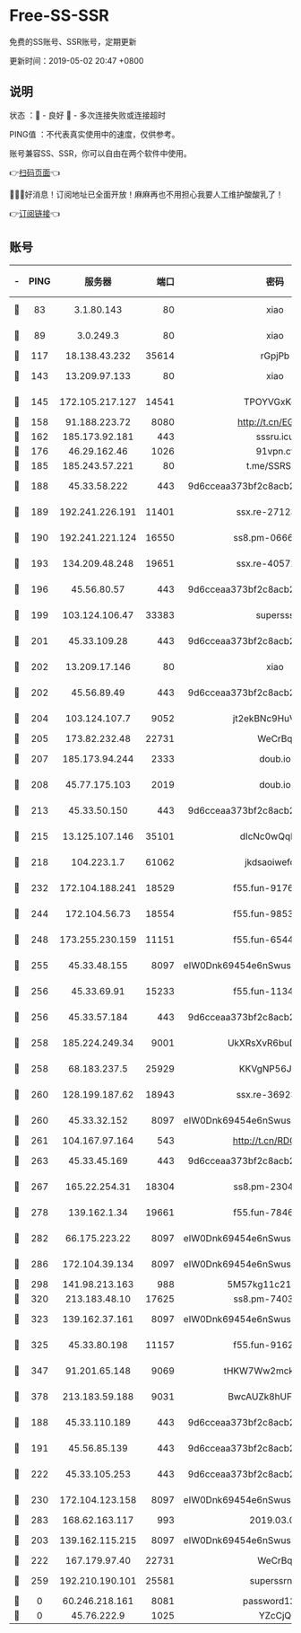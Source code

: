 # Free-SS-SSR

免费的SS账号、SSR账号，定期更新

更新时间：2019-05-02 20:47 +0800

## 说明

状态     ：🙂 - 良好 🙁 - 多次连接失败或连接超时

PING值   ：不代表真实使用中的速度，仅供参考。

账号兼容SS、SSR，你可以自由在两个软件中使用。

👉[扫码页面](https://liesauer.github.io/Free-SS-SSR/)👈

🎉🎉🎉好消息！订阅地址已全面开放！麻麻再也不用担心我要人工维护酸酸乳了！

👉[订阅链接](https://www.liesauer.net/yogurt/subscribe?ACCESS_TOKEN=DAYxR3mMaZAsaqUb)👈

## 账号

|-|PING|服务器|端口|密码|加密方式|区域|
|:----:|:----:|:-----:|-----:|:----:|:----:|:----:|
|🙂|83|3.1.80.143|80|xiao|aes-128-ctr|SG|
|🙂|89|3.0.249.3|80|xiao|aes-128-ctr|SG|
|🙂|117|18.138.43.232|35614|rGpjPb|rc4-md5|SG|
|🙂|143|13.209.97.133|80|xiao|aes-128-ctr|KR|
|🙂|145|172.105.217.127|14541|TPOYVGxKglpi|aes-256-cfb|JP|
|🙂|158|91.188.223.72|8080|http://t.cn/EGJIyrl|rc4-md5|RU|
|🙂|162|185.173.92.181|443|sssru.icu|rc4-md5|RU|
|🙂|176|46.29.162.46|1026|91vpn.cf|rc4-md5|RU|
|🙂|185|185.243.57.221|80|t.me/SSRSUB|rc4-md5|US|
|🙂|188|45.33.58.222|443|9d6cceaa373bf2c8acb22e60b6a58be6|aes-256-cfb|US|
|🙂|189|192.241.226.191|11401|ssx.re-27123607|aes-256-cfb|US|
|🙂|190|192.241.221.124|16550|ss8.pm-06663962|aes-256-cfb|US|
|🙂|193|134.209.48.248|19651|ssx.re-40572066|aes-256-cfb|US|
|🙂|196|45.56.80.57|443|9d6cceaa373bf2c8acb22e60b6a58be6|aes-256-cfb|US|
|🙂|199|103.124.106.47|33383|supersss|aes-256-cfb|US|
|🙂|201|45.33.109.28|443|9d6cceaa373bf2c8acb22e60b6a58be6|aes-256-cfb|US|
|🙂|202|13.209.17.146|80|xiao|aes-128-ctr|KR|
|🙂|202|45.56.89.49|443|9d6cceaa373bf2c8acb22e60b6a58be6|aes-256-cfb|US|
|🙂|204|103.124.107.7|9052|jt2ekBNc9HuVtm2a|aes-256-cfb|US|
|🙂|205|173.82.232.48|22731|WeCrBq|rc4-md5|US|
|🙂|207|185.173.94.244|2333|doub.io|aes-128-ctr|RU|
|🙂|208|45.77.175.103|2019|doub.io|aes-128-ctr|SG|
|🙂|213|45.33.50.150|443|9d6cceaa373bf2c8acb22e60b6a58be6|aes-256-cfb|US|
|🙂|215|13.125.107.146|35101|dIcNc0wQqMzU|aes-256-cfb|KR|
|🙂|218|104.223.1.7|61062|jkdsaoiwefdsa|aes-256-cfb|US|
|🙂|232|172.104.188.241|18529|f55.fun-91767224|aes-256-cfb|SG|
|🙂|244|172.104.56.73|18554|f55.fun-98537399|aes-256-cfb|SG|
|🙂|248|173.255.230.159|11151|f55.fun-65449299|aes-256-cfb|US|
|🙂|255|45.33.48.155|8097|eIW0Dnk69454e6nSwuspv9DmS201tQ0D|aes-256-cfb|US|
|🙂|256|45.33.69.91|15233|f55.fun-11348219|aes-256-cfb|US|
|🙂|256|45.33.57.184|443|9d6cceaa373bf2c8acb22e60b6a58be6|aes-256-cfb|US|
|🙂|258|185.224.249.34|9001|UkXRsXvR6buDMG2Y|aes-256-cfb|RU|
|🙂|258|68.183.237.5|25929|KKVgNP56JeYW|aes-256-cfb|SG|
|🙂|260|128.199.187.62|18943|ssx.re-36923500|aes-256-cfb|SG|
|🙂|260|45.33.32.152|8097|eIW0Dnk69454e6nSwuspv9DmS201tQ0D|aes-256-cfb|US|
|🙂|261|104.167.97.164|543|http://t.cn/RD0D7sx|rc4-md5|CA|
|🙂|263|45.33.45.169|443|9d6cceaa373bf2c8acb22e60b6a58be6|aes-256-cfb|US|
|🙂|267|165.22.254.31|18304|ss8.pm-23048895|aes-256-cfb|SG|
|🙂|278|139.162.1.34|19661|f55.fun-78462178|aes-256-cfb|SG|
|🙂|282|66.175.223.22|8097|eIW0Dnk69454e6nSwuspv9DmS201tQ0D|aes-256-cfb|US|
|🙂|286|172.104.39.134|8097|eIW0Dnk69454e6nSwuspv9DmS201tQ0D|aes-256-cfb|SG|
|🙂|298|141.98.213.163|988|5M57kg11c214qDmK|chacha20|KR|
|🙂|320|213.183.48.10|17625|ss8.pm-74033677|rc4-md5|RU|
|🙂|323|139.162.37.161|8097|eIW0Dnk69454e6nSwuspv9DmS201tQ0D|aes-256-cfb|SG|
|🙂|325|45.33.80.198|11157|f55.fun-91628812|aes-256-cfb|US|
|🙂|347|91.201.65.148|9069|tHKW7Ww2mck9CHQG|aes-256-cfb|IT|
|🙂|378|213.183.59.188|9031|BwcAUZk8hUFAkDGN|aes-256-cfb|NL|
|🙂|188|45.33.110.189|443|9d6cceaa373bf2c8acb22e60b6a58be6|aes-256-cfb|US|
|🙂|191|45.56.85.139|443|9d6cceaa373bf2c8acb22e60b6a58be6|aes-256-cfb|US|
|🙂|222|45.33.105.253|443|9d6cceaa373bf2c8acb22e60b6a58be6|aes-256-cfb|US|
|🙂|230|172.104.123.158|8097|eIW0Dnk69454e6nSwuspv9DmS201tQ0D|aes-256-cfb|JP|
|🙂|283|168.62.163.117|993|2019.03.07|rc4-md5|US|
|🙁|203|139.162.115.215|8097|eIW0Dnk69454e6nSwuspv9DmS201tQ0D|aes-256-cfb|JP|
|🙁|222|167.179.97.40|22731|WeCrBq|rc4-md5|JP|
|🙁|259|192.210.190.101|25581|superssrnet|aes-256-cfb|US|
|🙁|0|60.246.218.161|8081|password1234|chacha20|CN|
|🙁|0|45.76.222.9|1025|YZcCjQ|rc4-md5|JP|

